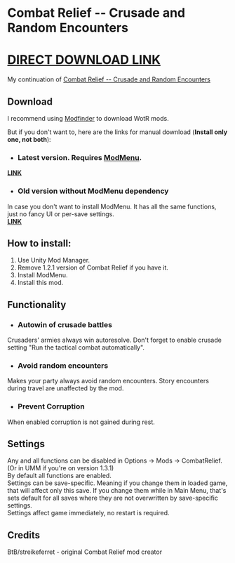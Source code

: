 # Combat Relief -- Crusade and Random Encounters

# [DIRECT DOWNLOAD LINK](https://github.com/alterasc/CombatRelief/releases/download/1.3.1/CombatRelief-1.3.1.zip)

My continuation of [Combat Relief -- Crusade and Random Encounters](https://www.nexusmods.com/pathfinderwrathoftherighteous/mods/40)

## Download

I recommend using [Modfinder](https://github.com/Pathfinder-WOTR-Modding-Community/ModFinder/releases) to download WotR mods. 

But if you don't want to, here are the links for manual download (**Install only one, not both**):  
- ### Latest version. Requires [ModMenu](https://github.com/WittleWolfie/ModMenu/releases).  
[**LINK**](https://github.com/alterasc/CombatRelief/releases/latest)

- ### Old version without ModMenu dependency   
In case you don't want to install ModMenu. It has all the same functions, just no fancy UI or per-save settings.    
[**LINK**]((https://github.com/alterasc/CombatRelief/releases/download/1.3.1/CombatRelief-1.3.1.zip))

## How to install:

1. Use Unity Mod Manager.
2. Remove 1.2.1 version of Combat Relief if you have it.
3. Install ModMenu.
4. Install this mod.

## Functionality

- ### Autowin of crusade battles  
Crusaders' armies always win autoresolve. Don't forget to enable crusade setting "Run the tactical combat automatically".

- ### Avoid random encounters   
Makes your party always avoid random encounters. Story encounters during travel are unaffected by the mod.

- ### Prevent Corruption  
When enabled corruption is not gained during rest.

## Settings

Any and all functions can be disabled in Options -> Mods -> CombatRelief. (Or in UMM if you're on version 1.3.1)    
By default all functions are enabled.   
Settings can be save-specific. Meaning if you change them in loaded game, that will affect only this save. If you change them while in Main Menu, that's sets default for all saves where they are not overwritten by save-specific settings.     
Settings affect game immediately, no restart is required.

## Credits

BtB/streikeferret - original Combat Relief mod creator
